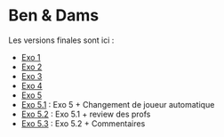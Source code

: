 # Ben & Dams

Les versions finales sont ici :
* [Exo 1](https://github.com/damienfern/DamsGame/releases/tag/1.0)
* [Exo 2](https://github.com/damienfern/DamsGame/releases/tag/2.0)
* [Exo 3](https://github.com/damienfern/DamsGame/releases/tag/3.0)
* [Exo 4](https://github.com/damienfern/DamsGame/releases/tag/4.0)
* [Exo 5](https://github.com/damienfern/DamsGame/releases/tag/5.0)
* [Exo 5.1](https://github.com/damienfern/DamsGame/releases/tag/5.1) : Exo 5 + Changement de joueur automatique
* [Exo 5.2](https://github.com/damienfern/DamsGame/releases/tag/5.2) : Exo 5.1 + review des profs
* [Exo 5.3](https://github.com/damienfern/DamsGame/releases/tag/5.3) : Exo 5.2 + Commentaires
